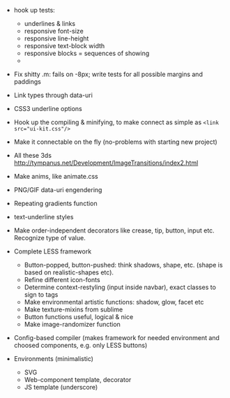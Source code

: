 * hook up tests:
	* underlines & links
	* responsive font-size
	* responsive line-height
	* responsive text-block width
	* responsive blocks = sequences of showing
	* 


* Fix shitty .m: fails on -8px; write tests for all possible margins and paddings

+ Link types through data-uri
* CSS3 underline options

* Hook up the compiling & minifying, to make connect as simple as `<link src="ui-kit.css"/>`
* Make it connectable on the fly (no-problems with starting new project)

* All these 3ds http://tympanus.net/Development/ImageTransitions/index2.html
* Make anims, like animate.css
* PNG/GIF data-uri engendering
* Repeating gradients function
* text-underline styles
* Make order-independent decorators like crease, tip, button, input etc. Recognize type of value.

* Complete LESS framework
	* Button-popped, button-pushed: think shadows, shape, etc. (shape is based on realistic-shapes etc). 
	* Refine different icon-fonts
	* Determine context-restyling (input inside navbar), exact classes to sign to tags
	* Make environmental artistic functions: shadow, glow, facet etc
	* Make texture-mixins from sublime
	* Button functions useful, logical & nice
	* Make image-randomizer function
	
* Config-based compiler (makes framework for needed environment and choosed components, e.g. only LESS buttons)
* Environments (minimalistic)
	* SVG
	* Web-component template, decorator
	* JS template (underscore)
